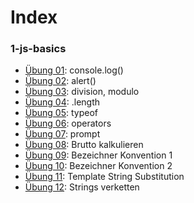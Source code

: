 # Index

### 1-js-basics

- [Übung 01](1-js-basics/day01-lesson01.html): console.log()
- [Übung 02](1-js-basics/day01-lesson02.html): alert()
- [Übung 03](1-js-basics/day01-lesson03.html): division, modulo
- [Übung 04](1-js-basics/day01-lesson04.html): .length
- [Übung 05](1-js-basics/day01-lesson05.html): typeof
- [Übung 06](1-js-basics/day01-lesson06.html): operators
- [Übung 07](1-js-basics/day02-lesson07.html): prompt
- [Übung 08](1-js-basics/day02-lesson08.html): Brutto kalkulieren
- [Übung 09](1-js-basics/day02-lesson09.html): Bezeichner Konvention 1
- [Übung 10](1-js-basics/day02-lesson10.html): Bezeichner Konvention 2
- [Übung 11](1-js-basics/day02-lesson11.html): Template String Substitution
- [Übung 12](1-js-basics/day02-lesson12.html): Strings verketten

